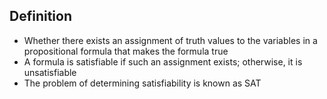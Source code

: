 ## Definition

- Whether there exists an assignment of truth values to the variables in a propositional formula that makes the formula true
- A formula is satisfiable if such an assignment exists; otherwise, it is unsatisfiable
- The problem of determining satisfiability is known as SAT